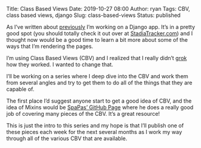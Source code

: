 Title: Class Based Views
Date: 2019-10-27 08:00
Author: ryan
Tags: CBV, class based views, django
Slug: class-based-views
Status: published

As I’ve written about [previously](/my-first-project-after-completing-the-100-days-of-web-in-python.html) I’m working on a Django app. It’s in a pretty good spot (you should totally check it out over at [StadiaTracker.com](https://www.stadiatracker.com)) and I thought now would be a good time to learn a bit more about some of the ways that I’m rendering the pages.

I’m using Class Based Views (CBV) and I realized that I really didn’t [grok](https://en.wikipedia.org/wiki/Grok) how they worked. I wanted to change that.

I’ll be working on a series where I deep dive into the CBV and work them from several angles and try to get them to do all of the things that they are capable of.

The first place I’d suggest anyone start to get a good idea of CBV, and the idea of Mixins would be [SpaPas’ GitHub Page](https://spapas.github.io/2018/03/19/comprehensive-django-cbv-guide/) where he does a really good job of covering many pieces of the CBV. It’s a great resource!

This is just the intro to this series and my hope is that I’ll publish one of these pieces each week for the next several months as I work my way through all of the various CBV that are available.
